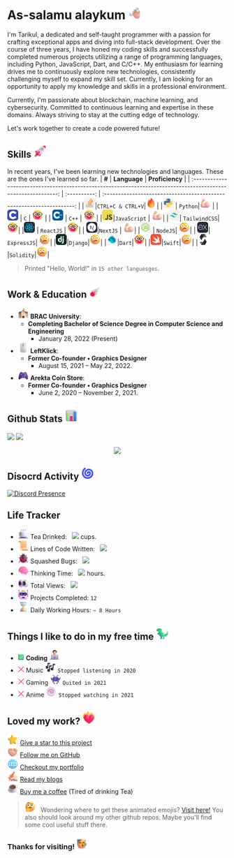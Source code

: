 # As-salamu alaykum <img src="assets/images/Waving Hand Medium-Light Skin Tone.png" width="29px">

I'm Tarikul, a dedicated and self-taught programmer with a passion for crafting exceptional apps and diving into full-stack development. Over the course of three years, I have honed my coding skills and successfully completed numerous projects utilizing a range of programming languages, including Python, JavaScript, Dart, and C/C++. My enthusiasm for learning drives me to continuously explore new technologies, consistently challenging myself to expand my skill set. Currently, I am looking for an opportunity to apply my knowledge and skills in a professional environment.

Currently, I'm passionate about blockchain, machine learning, and cybersecurity. Committed to continuous learning and expertise in these domains. Always striving to stay at the cutting edge of technology.

Let's work together to create a code powered future!

## Skills <img src="assets/images/Rocket.png" width="30">

In recent years, I've been learning new technologies and languages. These are the ones I've learned so far.
| **#** | **Language** | **Proficiency** |
| :------------------------------------------------------------------------------------------------------------: | :----------: | :-------------------------------------------------------------------: |
|<img src="assets/icons/StackOverflow.svg" width="25">|`CTRL+C & CTRL+V`|<img src="assets/images/Fire.png" alt="Mastery" width="25">|
|<a href="https://www.python.org/"><img src="assets/icons/Python.svg" width="25"></a> | `Python`|<img src="assets/images/Flexed Biceps Light Skin Tone.png" alt="Advance" width="25"> |
| <a href="https://en.wikipedia.org/wiki/C_(programming_language)"><img src="assets/icons/C.svg" width="25"></a> | `C` | <img src="assets/images/Nerd Face.png" alt="Intermediate" width="25"> |
| <a href="https://en.wikipedia.org/wiki/C%2B%2B"><img src="assets/icons/CPP.svg" width="25"></a> | `C++` | <img src="assets/images/Nerd Face.png" alt="Intermediate" width="25"> |
|<a href="https://www.javascript.com/"><img src="assets/icons/JavaScript.svg" width="25"></a>|`JavaScript` | <img src="assets/images/Flexed Biceps Light Skin Tone.png" alt="Advance" width="25">|
|<a href="https://tailwindcss.com/"><img src="assets/icons/TailwindCSS.svg" width="25"></a>| `TailwindCSS`| <img src="assets/images/Nerd Face.png" alt="Intermediate" width="25">|
|<a href="https://reactjs.org/"><img src="assets/icons/React.svg" width="25"></a> | `ReactJS` | <img src="assets/images/Nerd Face.png" alt="Intermediate" width="25">|
| <a href="https://nextjs.org/"><img src="assets/icons/NextJS.svg" width="25"></a>|`NextJS` | <img src="assets/images/Flexed Biceps Light Skin Tone.png" alt="Advance" width="25">|
|<a href="https://nodejs.org/"><img src="assets/icons/NodeJS.svg" width="25"></a> | `NodeJS`| <img src="assets/images/Confused Face.png" alt="Beginner" width="25">|
| <a href="https://expressjs.com/"><img src="assets/icons/ExpressJS.svg" width="25"></a>| `ExpressJS`| <img src="assets/images/Confused Face.png" alt="Beginner" width="25">|
|<a href="https://www.djangoproject.com/"><img src="assets/icons/Django.svg" width="25"></a>|`Django`|<img src="assets/images/Confused Face.png" alt="Beginner" width="25">|
|<a href="https://dart.dev/"><img src="assets/icons/Dart-Light.svg" width="25"></a>|`Dart`|<img src="assets/images/Nerd Face.png" alt="Beginner" width="25">|
|<a href="https://www.swift.org/"><img src="assets/icons/Swift.svg" width="25"></a>|`Swift`|<img src="assets/images/Confused Face.png" alt="Beginner" width="25">|
|<a href="https://soliditylang.org/"><img src="assets/icons/Solidity.svg" width="25"></a>|`Solidity`|<img src="assets/images/Confused Face.png" alt="Beginner" width="25">|


> Printed "Hello, World!" in `15 other languesges`.

## Work & Education <img src="assets/images/Comet.png" width="30">

- <img src="assets/images/School.png" width="25"> **BRAC University**:
  - **Completing Bachelor of Science Degree in Computer Science and Engineering**
    - January 28, 2022 (Present)
- <img src="assets/images/Computer Mouse.png" width="25"> **LeftKlick**:
  - **Former Co-founder • Graphics Designer**
    - August 15, 2021 – May 22, 2022.
- <img src="assets/images/Video Game.png" width="25"> **Arekta Coin Store**:
  - **Former Co-founder • Graphics Designer**
    - June 2, 2020 – November 2, 2021.

## Github Stats <img src="assets/images/Bar Chart.png" width="30">

<nobr><img align="center" src="https://github-readme-stats.vercel.app/api?username=Tarikul-Islam-Anik&show_icons=true&line_height=27&count_private=true&title_color=43ffaf&text_color=e5f7ef&icon_color=43ffaf&bg_color=262a33&hide_border=true" />
<img align="center" src="https://github-readme-stats.vercel.app/api/top-langs/?username=Tarikul-Islam-Anik&title_color=43ffaf&text_color=e5f7ef&icon_color=526777&hide_border=true&bg_color=262a33&langs_count=3" />
</nobr>

<p align="center"><img align="center" src="https://github-readme-streak-stats.herokuapp.com?user=tarikul-Islam-anik&hide_border=true&background=262A33&ring=43FFAF&fire=43FFAF&currStreakNum=E5F7EF&sideLabels=E5F7EF&dates=526777&currStreakLabel=E5F7EF&sideNums=43FFAF" /></p>

## Disocrd Activity <img src="assets/images/Cyclone.png" width="30">

[![Discord Presence](https://lanyard.cnrad.dev/api/430616499674284033?bg=262a33)](https://discord.com/users/430616499674284033)

## Life Tracker

- <img src="assets/images/Teacup Without Handle.png" width="25"> Tea Drinked: &nbsp; <img src="https://my-github-tracker.vercel.app/tea"/> cups.
- <img src="assets/images/Scroll.png" width="25"> Lines of Code Written: &nbsp; <img src="https://my-github-tracker.vercel.app/code"/>
- <img src="assets/images/Lady Beetle.png" width="25"> Squashed Bugs: &nbsp; <img src="https://my-github-tracker.vercel.app/debug"/>
- <img src="assets/images/Brain.png" width="25"> Thinking Time: &nbsp; <img src="https://my-github-tracker.vercel.app/thinking"/> hours.
- <img src="assets/images/Eyes.png" width="25"> Total Views: &nbsp; <img src="https://hits.sh/github.com/Tarikul-Islam-Anik.svg?label=%E3%85%A4&color=ffffff&labelColor=ffffff&logo=https%3A%2F%2Foxyzen.me%2F"/>
- <img src="assets/images/Robot.png" width="25"> Projects Completed: `12`
- <img src="assets/images/Hourglass Done.png" width="25"> Daily Working Hours: `~ 8 Hours`

## Things I like to do in my free time <img src="assets/images/T-Rex.png" width="30">

- <img src="assets/images/Check Mark Button.png" width="15"> **Coding** <img src="assets/images/Man Technologist Light Skin Tone.png" width="25">
- <img src="assets/images/Cross Mark.png" width="15"> Music <img src="assets/images/Musical Notes.png" width="25"> `Stopped listening in 2020`
- <img src="assets/images/Cross Mark.png" width="15"> Gaming <img src="assets/images/Alien Monster.png" width="25"> `Quited in 2021`
- <img src="assets/images/Cross Mark.png" width="15"> Anime <img src="assets/images/Fish Cake with Swirl.png" width="25"> `Stopped watching in 2021`

## Loved my work? <img src="assets/images/Heart on Fire.png" width="30">

<img src="assets/images/Star.png" width="25"/>&nbsp;[Give a star to this project](https://github.com/Tarikul-Islam-Anik/tarikul-islam-anik) <br/>
<img src="assets/images/Folded Hands Light Skin Tone.png" width="25"/>&nbsp;[Follow me on GitHub](https://github.com/Tarikul-Islam-Anik)<br/>
<img src="assets/images/Globe with Meridians.png" width="25"/>&nbsp;[Checkout my portfolio](https://oxyzen.vercel.app/)<br/>
<img src="assets/images/Writing Hand Light Skin Tone.png" width="25"/>&nbsp;[Read my blogs](https://oxyzen.vercel.app/blog)<br/>
<img src="assets/images/Hot Beverage.png" width="25"> [Buy me a coffee](https://ko-fi.com/oxyzen) (Tired of drinking Tea)

> <img src="assets/images/Thinking Face.png" width="25"/> &nbsp; Wondering where to get these animated emojis?
> [Visit here!](https://github.com/Tarikul-Islam-Anik/Microsoft-Teams-Animated-Emojis) You also should look around my other github repos. Maybe you'll find some cool useful stuff there.

### Thanks for visiting!&nbsp;<img src="assets/images/Partying Face.png" width="25">
